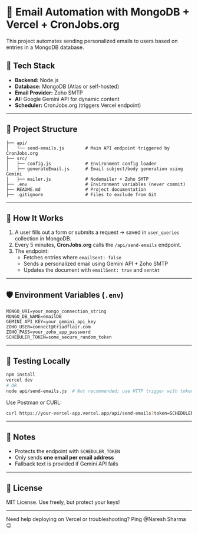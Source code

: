 # 📧 Email Automation with MongoDB + Vercel + CronJobs.org

This project automates sending personalized emails to users based on entries in a MongoDB database.

## 🚀 Tech Stack
- **Backend:** Node.js
- **Database:** MongoDB (Atlas or self-hosted)
- **Email Provider:** Zoho SMTP
- **AI:** Google Gemini API for dynamic content
- **Scheduler:** CronJobs.org (triggers Vercel endpoint)

---

## 📂 Project Structure
```
├── api/
│   └── send-emails.js        # Main API endpoint triggered by CronJobs.org
├── src/
│   ├── config.js             # Environment config loader
│   ├── generateEmail.js      # Email subject/body generation using Gemini
│   ├── mailer.js             # Nodemailer + Zoho SMTP
├── .env                      # Environment variables (never commit)
├── README.md                 # Project documentation
├── .gitignore                # Files to exclude from Git
```

---

## 🧠 How It Works
1. A user fills out a form or submits a request → saved in `user_queries` collection in MongoDB.
2. Every 5 minutes, **CronJobs.org** calls the `/api/send-emails` endpoint.
3. The endpoint:
   - Fetches entries where `emailSent: false`
   - Sends a personalized email using Gemini API + Zoho SMTP
   - Updates the document with `emailSent: true` and `sentAt`

---

## 🛡️ Environment Variables (`.env`)
```
MONGO_URI=your_mongo_connection_string
MONGO_DB_NAME=emailDB
GEMINI_API_KEY=your_gemini_api_key
ZOHO_USER=connect@triadflair.com
ZOHO_PASS=your_zoho_app_password
SCHEDULER_TOKEN=some_secure_random_token
```

---

## 🧪 Testing Locally
```bash
npm install
vercel dev
# OR
node api/send-emails.js  # Not recommended; use HTTP trigger with token
```

Use Postman or CURL:
```bash
curl https://your-vercel-app.vercel.app/api/send-emails?token=SCHEDULER_TOKEN
```

---

## 🔐 Notes
- Protects the endpoint with `SCHEDULER_TOKEN`
- Only sends **one email per email address**
- Fallback text is provided if Gemini API fails

---

## 📝 License
MIT License. Use freely, but protect your keys!

---

Need help deploying on Vercel or troubleshooting? Ping @Naresh Sharma 😉
